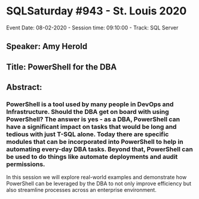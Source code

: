 # SQLSaturday #943 - St. Louis 2020
Event Date: 08-02-2020 - Session time: 09:10:00 - Track: SQL Server
## Speaker: Amy Herold
## Title: PowerShell for the DBA
## Abstract:
### PowerShell is a tool used by many people in DevOps and Infrastructure. Should the DBA get on board with using PowerShell? The answer is yes - as a DBA, PowerShell can have a significant impact on tasks that would be long and tedious with just T-SQL alone. Today there are specific modules that can be incorporated into PowerShell to help in automating every-day DBA tasks. Beyond that, PowerShell can be used to do things like automate deployments and audit permissions. 

In this session we will explore real-world examples and demonstrate how PowerShell can be leveraged by the DBA to not only improve efficiency but also streamline processes across an enterprise environment.
